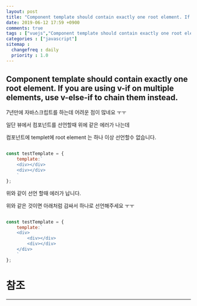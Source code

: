 ```yaml
---
layout: post
title: "Component template should contain exactly one root element. If you are using v-if on multiple elements, use v-else-if to chain them instead."
date: 2019-06-12 17:59 +0900
comments: true
tags : ["vuejs","Component template should contain exactly one root element. If you are using v-if on multiple elements, use v-else-if to chain them instead."]
categories : ["javascript"]
sitemap :
  changefreq : daily
  priority : 1.0
---
```


## Component template should contain exactly one root element. If you are using v-if on multiple elements, use v-else-if to chain them instead.

7년만에 자바스크립트를 하는데 어려운 점이 많네요 ㅜㅜ 

일단 뷰에서 컴포넌트를 선언할때 위에 같은 에러가 나는데

컴포넌트에 templet에  root element 는 하나 이상 선언할수 없습니다.

```javascript

const testTemplate = {
    template:`
    <div></div>
    <div></div>
    `
};

```

위와 같이 선언 할때 에러가 납니다.

위와 같은 것이면 아래처럼 감싸서 하나로 선언해주세요 ㅜㅜ


```javascript

const testTemplate = {
    template:`
    <div>
        <div></div>
        <div></div>
    </div>
    `
};

```


# 참조
-----

